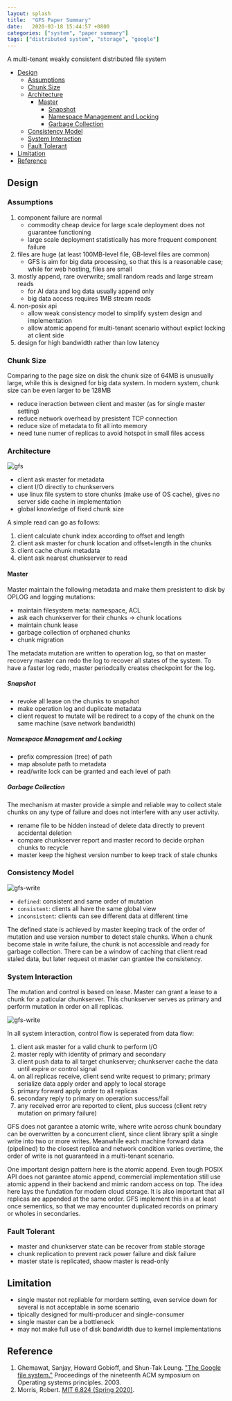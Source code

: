 ```yaml
---
layout: splash
title:  "GFS Paper Summary"
date:   2020-03-18 15:44:57 +0800
categories: ["system", "paper summary"]
tags: ["distributed system", "storage", "google"]
---
```


A multi-tenant weakly consistent distributed file system

- [Design](#design)
  - [Assumptions](#assumptions)
  - [Chunk Size](#chunk-size)
  - [Architecture](#architecture)
    - [Master](#master)
      - [Snapshot](#snapshot)
      - [Namespace Management and Locking](#namespace-management-and-locking)
      - [Garbage Collection](#garbage-collection)
  - [Consistency Model](#consistency-model)
  - [System Interaction](#system-interaction)
  - [Fault Tolerant](#fault-tolerant)
- [Limitation](#limitation)
- [Reference](#reference)

## Design

### Assumptions

1. component failure are normal
   - commodity cheap device for large scale deployment does not guarantee functioning
   - large scale deployment statistically has more frequent component failure
2. files are huge (at least 100MB-level file, GB-level files are common)
   - GFS is aim for big data processing, so that this is a reasonable case; while for web hosting, files are small
3. mostly append, rare overwrite; small random reads and large stream reads
   - for AI data and log data usually append only
   - big data access requires 1MB stream reads
4. non-posix api
   - allow weak consistency model to simplify system design and implementation
   - allow atomic append for multi-tenant scenario without explict locking at client side
5. design for high bandwidth rather than low latency

### Chunk Size

Comparing to the page size on disk the chunk size of 64MB is unusually large, while this is designed for big data system. In modern system, chunk size can be even larger to be 128MB

- reduce ineraction between client and master (as for single master setting)
- reduce network overhead by presistent TCP connection
- reduce size of metadata to fit all into memory
- need tune numer of replicas to avoid hotspot in small files access

### Architecture

![gfs](/assets/images/gfs.jpg)

- client ask master for metadata
- client I/O directly to chunkservers
- use linux file system to store chunks (make use of OS cache), gives no server side cache in implementation
- global knowledge of fixed chunk size

A simple read can go as follows:

1. client calculate chunk index according to offset and length
2. client ask master for chunk location and offset+length in the chunks
3. client cache chunk metadata
4. client ask nearest chunkserver to read

#### Master

Master maintain the following metadata and make them presistent to disk by OPLOG and logging mutations:

- maintain filesystem meta: namespace, ACL
- ask each chunkserver for their chunks -> chunk locations
- maintain chunk lease
- garbage collection of orphaned chunks
- chunk migration

The metadata mutation are written to operation log, so that on master recovery master can redo the log to recover all states of the system. To have a faster log redo, master periodcally creates checkpoint for the log.

##### Snapshot

- revoke all lease on the chunks to snapshot
- make operation log and duplicate metadata
- client request to mutate will be redirect to a copy of the chunk on the same machine (save network bandwidth)

##### Namespace Management and Locking

- prefix compression (tree) of path
- map absolute path to metadata
- read/write lock can be granted and each level of path

##### Garbage Collection

The mechanism at master provide a simple and reliable way to collect stale chunks on any type of failure and does not interfere with any user activity. 

- rename file to be hidden instead of delete data directly to prevent accidental deletion
- compare chunkserver report and master record to decide orphan chunks to recycle
- master keep the highest version number to keep track of stale chunks

### Consistency Model

![gfs-write](/assets/images/gfs-consistent.jpg)

- `defined`: consistent and same order of mutation
- `consistent`: clients all have the same global view
- `inconsistent`: clients can see different data at different time

The defined state is achieved by master keeping track of the order of mutation and use version number to detect stale chunks. When a chunk become stale in write failure, the chunk is not accessible and ready for garbage collection. There can be a window of caching that client read staled data, but later request ot master can grantee the consistency.

### System Interaction

The mutation and control is based on lease. Master can grant a lease to a chunk for a paticular chunkserver. This chunkserver serves as primary and perform mutation in order on all replicas.

![gfs-write](/assets/images/gfs-write.jpg)

In all system interaction, control flow is seperated from data flow:

1. client ask master for a valid chunk to perform I/O
2. master reply with identity of primary and secondary
3. client push data to all target chunkserver; chunkserver cache the data until expire or control signal
4. on all replicas receive, client send write request to primary; primary serialize data apply order and apply to local storage
5. primary forward apply order to all replicas
6. secondary reply to primary on operation success/fail
7. any received error are reported to client, plus success (client retry mutation on primary failure)

GFS does not garantee a atomic write, where write across chunk boundary can be overwritten by a concurrent client, since client library split a single write into two or more writes. Meanwhile each machine forward data (pipelined) to the closest replica and network condition varies overtime, the order of write is not guaranteed in a multi-tenant scenario.

One important design pattern here is the atomic append. Even tough POSIX API does not garantee atomic append, commercial implementation still use atomic append in their backend and mimic random access on top. The idea here lays the fundation for modern cloud storage. It is also important that all replicas are appended at the same order. GFS implement this in a at least once sementics, so that we may encounter duplicated records on primary or wholes in secondaries.

### Fault Tolerant

- master and chunkserver state can be recover from stable storage
- chunk replication to prevent rack power failure and disk failure
- master state is replicated, shaow master is read-only

## Limitation

- single master not repliable for mordern setting, even service down for several is not acceptable in some scenario
- tipically designed for multi-producer and single-consumer
- single master can be a bottleneck
- may not make full use of disk bandwidth due to kernel implementations

## Reference

1. Ghemawat, Sanjay, Howard Gobioff, and Shun-Tak Leung. ["The Google file system."](https://pdos.csail.mit.edu/6.824/papers/gfs.pdf) Proceedings of the nineteenth ACM symposium on Operating systems principles. 2003.
2. Morris, Robert. [MIT 6.824 (Spring 2020)](https://pdos.csail.mit.edu/6.824/general.html).
